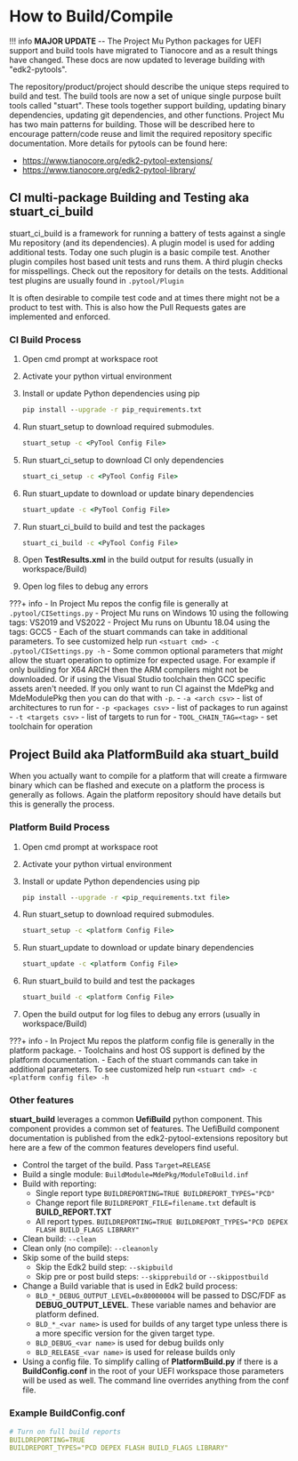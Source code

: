 # How to Build/Compile

!!! info
    **MAJOR UPDATE** --
    The Project Mu Python packages for UEFI support and build tools have migrated to Tianocore and as a result
    things have changed.  These docs are now updated to leverage building with "edk2-pytools".

The repository/product/project should describe the unique steps required to build and test.  The build tools are now
a set of unique single purpose built tools called "stuart".  These tools together support building, updating binary
dependencies, updating git dependencies, and other functions.  Project Mu has two main patterns for building.  Those
will be described here to encourage pattern/code reuse and limit the required repository specific documentation.  More
details for pytools can be found here:

* <https://www.tianocore.org/edk2-pytool-extensions/>
* <https://www.tianocore.org/edk2-pytool-library/>

## CI multi-package Building and Testing aka **stuart_ci_build**

stuart_ci_build is a framework for running a battery of tests against a single Mu repository (and its dependencies).
A plugin model is used for adding additional tests.  Today one such plugin is a basic compile test.  Another plugin
compiles host based unit tests and runs them.  A third plugin checks for misspellings.  Check out the repository for
details on the tests.  Additional test plugins are usually found in `.pytool/Plugin`

It is often desirable to compile test code and at times there might not be a product to test with.  This is also how
the Pull Requests gates are implemented and enforced.

### CI Build Process

1. Open cmd prompt at workspace root
2. Activate your python virtual environment
3. Install or update Python dependencies using pip

    ```cmd
    pip install --upgrade -r pip_requirements.txt
    ```

4. Run stuart_setup to download required submodules.

    ```cmd
    stuart_setup -c <PyTool Config File>
    ```

5. Run stuart_ci_setup to download CI only dependencies

    ```cmd
    stuart_ci_setup -c <PyTool Config File>
    ```

6. Run stuart_update to download or update binary dependencies

    ```cmd
    stuart_update -c <PyTool Config File>
    ```

7. Run stuart_ci_build to build and test the packages

    ```cmd
    stuart_ci_build -c <PyTool Config File>
    ```

8. Open **TestResults.xml** in the build output for results (usually in workspace/Build)
9. Open log files to debug any errors

???+ info
    - In Project Mu repos the config file is generally at ```.pytool/CISettings.py```
    - Project Mu runs on Windows 10 using the following tags: VS2019 and VS2022
    - Project Mu runs on Ubuntu 18.04 using the tags: GCC5
    - Each of the stuart commands can take in additional parameters.  To see customized help run
      `<stuart cmd> -c .pytool/CISettings.py -h`
    - Some common optional parameters that *might* allow the stuart operation to optimize for expected usage.
      For example if only building for X64 ARCH then the ARM compilers might not be
      downloaded.  Or if using the Visual Studio toolchain then GCC specific assets aren't needed.  If you only want
      to run CI against the MdePkg and MdeModulePkg then you can do that with `-p`.
        - `-a <arch csv>` - list of architectures to run for
        - `-p <packages csv>` - list of packages to run against
        - `-t <targets csv>` - list of targets to run for
        - `TOOL_CHAIN_TAG=<tag>` - set toolchain for operation

## Project Build aka **PlatformBuild** aka **stuart_build**

When you actually want to compile for a platform that will create a firmware binary which can be flashed and execute on
a platform the process is generally as follows.  Again the platform repository should have details but this is
generally the process.

### Platform Build Process

1. Open cmd prompt at workspace root
2. Activate your python virtual environment
3. Install or update Python dependencies using pip

    ```cmd
    pip install --upgrade -r <pip_requirements.txt file>
    ```

4. Run stuart_setup to download required submodules.

    ```cmd
    stuart_setup -c <platform Config File>
    ```

5. Run stuart_update to download or update binary dependencies

    ```cmd
    stuart_update -c <platform Config File>
    ```

6. Run stuart_build to build and test the packages

    ```cmd
    stuart_build -c <platform Config File>
    ```

7. Open the build output for log files to debug any errors (usually in workspace/Build)

???+ info
    - In Project Mu repos the platform config file is generally in the platform package.
    - Toolchains and host OS support is defined by the platform documentation.
    - Each of the stuart commands can take in additional parameters.  To see customized help run
      `<stuart cmd> -c <platform config file> -h`

### Other features

**stuart_build** leverages a common **UefiBuild** python component.  This component provides a common set of features.
The UefiBuild component documentation is published from the edk2-pytool-extensions repository but here are a few of the
common features developers find useful.

* Control the target of the build.  Pass `Target=RELEASE`
* Build a single module: `BuildModule=MdePkg/ModuleToBuild.inf`
* Build with reporting:
  * Single report type `BUILDREPORTING=TRUE BUILDREPORT_TYPES="PCD"`
  * Change report file `BUILDREPORT_FILE=filename.txt` default is **BUILD_REPORT.TXT**
  * All report types. `BUILDREPORTING=TRUE BUILDREPORT_TYPES="PCD DEPEX FLASH BUILD_FLAGS LIBRARY"`
* Clean build: `--clean`
* Clean only (no compile): `--cleanonly`
* Skip some of the build steps:
  * Skip the Edk2 build step: `--skipbuild`
  * Skip pre or post build steps: `--skipprebuild` or `--skippostbuild`
* Change a Build variable that is used in Edk2 build process:
  * `BLD_*_DEBUG_OUTPUT_LEVEL=0x80000004` will be passed to DSC/FDF as **DEBUG_OUTPUT_LEVEL**.  These variable names and
    behavior are platform defined.
  * `BLD_*_<var name>` is used for builds of any target type unless there is a more specific version for the given
    target type.
  * `BLD_DEBUG_<var name>` is used for debug builds only
  * `BLD_RELEASE_<var name>` is used for release builds only
* Using a config file.  To simplify calling of **PlatformBuild.py** if there is a **BuildConfig.conf** in the root of
  your UEFI workspace those parameters will be used as well.  The command line overrides anything from the conf file.

### Example BuildConfig.conf

```yml
# Turn on full build reports
BUILDREPORTING=TRUE
BUILDREPORT_TYPES="PCD DEPEX FLASH BUILD_FLAGS LIBRARY"
```
